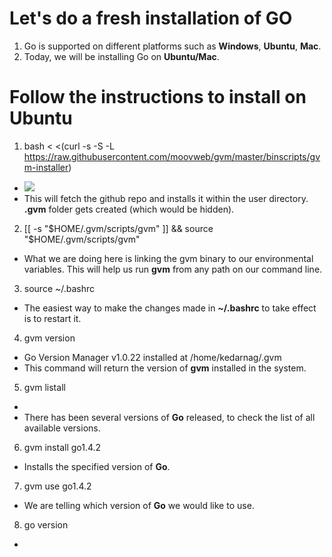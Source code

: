 Let's  do a fresh installation of GO
==================================

1. Go is supported on different platforms such as **Windows**, **Ubuntu**, **Mac**.
2. Today, we will be installing Go on **Ubuntu/Mac**.

Follow the instructions to install on Ubuntu
==========================================
1.  bash < <(curl -s -S -L https://raw.githubusercontent.com/moovweb/gvm/master/binscripts/gvm-installer)
  * <img src="https://github.com/Kedarnag13/Go-Tutorial/blob/master/2.Installation/images/gvm_cloned.png">
  * This will fetch the github repo and installs it within the user directory. **.gvm** folder gets created (which would be hidden).
2.   [[ -s "$HOME/.gvm/scripts/gvm" ]] && source "$HOME/.gvm/scripts/gvm"
  * What we are doing here is linking the gvm binary to our environmental variables. This will help us run **gvm** from any path on our command line.
3. source ~/.bashrc
  * The easiest way to make the changes made in **~/.bashrc** to take effect is to restart it.  
4. gvm version
  *  Go Version Manager v1.0.22 installed at /home/kedarnag/.gvm
  * This command will return the version of **gvm** installed in the system.
5. gvm listall
  * 
  * There has been several versions of **Go** released, to check the list of all available versions.
6. gvm install go1.4.2
  * Installs the specified version of **Go**.
7. gvm use go1.4.2
  * We are telling which version of **Go** we would like to use.
8. go version
  * 



